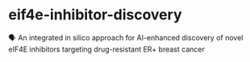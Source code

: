 # eif4e-inhibitor-discovery
🗣️ An integrated in silico approach for AI-enhanced discovery of novel eIF4E inhibitors targeting drug-resistant ER+ breast cancer
